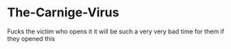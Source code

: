 # The-Carnige-Virus
Fucks the victim who opens it it will be such a very very bad time for them if they opened this
